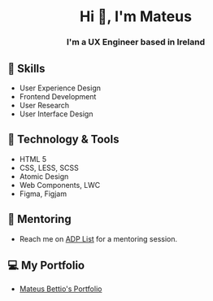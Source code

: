 <h1 align="center">Hi 👋, I'm Mateus</h1>
<h3 align="center">I'm a UX Engineer based in Ireland</h3>

## 🎲 Skills
- User Experience Design
- Frontend Development
- User Research
- User Interface Design

## 🔧 Technology & Tools
- HTML 5
- CSS, LESS, SCSS
- Atomic Design
- Web Components, LWC
- Figma, Figjam

## 💞️ Mentoring
- Reach me on <a href="https://adplist.org/mentors/mateus-bettio-moreira">ADP List</a> for a mentoring session.

## 💻 My Portfolio
- [Mateus Bettio's Portfolio](https://www.mateusbettio.com)

<!---
MateusBettio/MateusBettio is a ✨ special ✨ repository because its `README.md` (this file) appears on your GitHub profile.
You can click the Preview link to take a look at your changes.
--->
